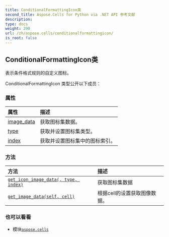 ```yaml
---
title: ConditionalFormattingIcon类
second_title: Aspose.Cells for Python via .NET API 参考文献
description:
type: docs
weight: 290
url: /zh/aspose.cells/conditionalformattingicon/
is_root: false
---
```

## ConditionalFormattingIcon类
表示条件格式规则的自定义图标。



ConditionalFormattingIcon 类型公开以下成员：

### 属性
|属性|描述|
| :- | :- |
| [image_data](/cells/python-net/zh/aspose.cells/conditionalformattingicon/image_data) |获取图标集数据。|
| [type](/cells/python-net/zh/aspose.cells/conditionalformattingicon/type) |获取并设置图标集类型。|
| [index](/cells/python-net/zh/aspose.cells/conditionalformattingicon/index) |获取并设置图标集中的图标索引。|


### 方法
|方法|描述|
| :- | :- |
| [`get_icon_image_data(, type, index)`](/cells/python-net/zh/aspose.cells/conditionalformattingicon/get_icon_image_data/#aspose.cells.iconsettype-int) |获取图标集数据|
| [`get_image_data(self, cell)`](/cells/python-net/zh/aspose.cells/conditionalformattingicon/get_image_data/#aspose.cells.cell) |根据cell的设置获取图像数据。|



### 也可以看看
* 模块[`aspose.cells`](..)
